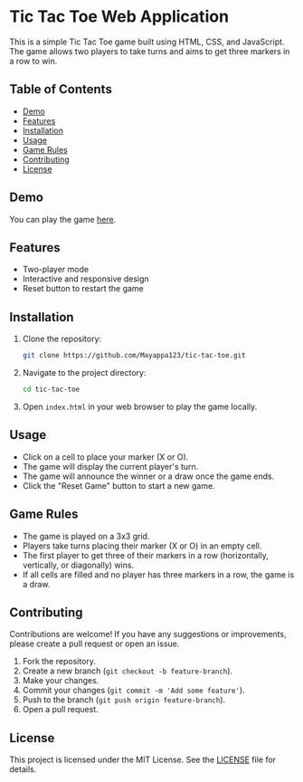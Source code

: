 # Tic Tac Toe Web Application

This is a simple Tic Tac Toe game built using HTML, CSS, and JavaScript. The game allows two players to take turns and aims to get three markers in a row to win.

## Table of Contents

- [Demo](#demo)
- [Features](#features)
- [Installation](#installation)
- [Usage](#usage)
- [Game Rules](#game-rules)
- [Contributing](#contributing)
- [License](#license)

## Demo

You can play the game [here](link-to-live-demo).

## Features

- Two-player mode
- Interactive and responsive design
- Reset button to restart the game

## Installation

1. Clone the repository:

    ```bash
    git clone https://github.com/Mayappa123/tic-tac-toe.git
    ```

2. Navigate to the project directory:

    ```bash
    cd tic-tac-toe
    ```

3. Open `index.html` in your web browser to play the game locally.

## Usage

- Click on a cell to place your marker (X or O).
- The game will display the current player's turn.
- The game will announce the winner or a draw once the game ends.
- Click the "Reset Game" button to start a new game.

## Game Rules

- The game is played on a 3x3 grid.
- Players take turns placing their marker (X or O) in an empty cell.
- The first player to get three of their markers in a row (horizontally, vertically, or diagonally) wins.
- If all cells are filled and no player has three markers in a row, the game is a draw.

## Contributing

Contributions are welcome! If you have any suggestions or improvements, please create a pull request or open an issue.

1. Fork the repository.
2. Create a new branch (`git checkout -b feature-branch`).
3. Make your changes.
4. Commit your changes (`git commit -m 'Add some feature'`).
5. Push to the branch (`git push origin feature-branch`).
6. Open a pull request.

## License

This project is licensed under the MIT License. See the [LICENSE](LICENSE) file for details.
